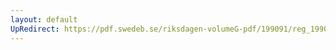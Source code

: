 ```yaml
---
layout: default
UpRedirect: https://pdf.swedeb.se/riksdagen-volumeG-pdf/199091/reg_199091/reg_199091_0258.pdf
---
```

